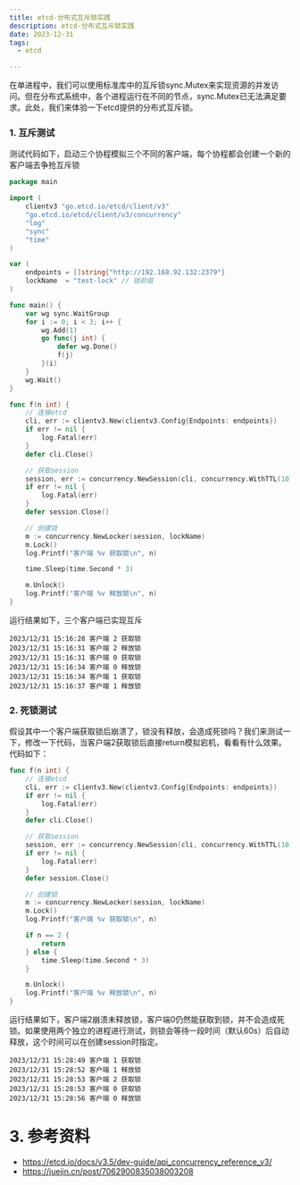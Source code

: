 ```yaml
---
title: etcd-分布式互斥锁实践
description: etcd-分布式互斥锁实践
date: 2023-12-31
tags:
  - etcd

---
```


在单进程中，我们可以使用标准库中的互斥锁sync.Mutex来实现资源的并发访问。但在分布式系统中，各个进程运行在不同的节点，sync.Mutex已无法满足要求。此处，我们来体验一下etcd提供的分布式互斥锁。

### 1. 互斥测试

测试代码如下，启动三个协程模拟三个不同的客户端，每个协程都会创建一个新的客户端去争抢互斥锁



```go
package main

import (
	clientv3 "go.etcd.io/etcd/client/v3"
	"go.etcd.io/etcd/client/v3/concurrency"
	"log"
	"sync"
	"time"
)

var (
	endpoints = []string{"http://192.168.92.132:2379"}
	lockName  = "test-lock" // 锁前缀
)

func main() {
	var wg sync.WaitGroup
	for i := 0; i < 3; i++ {
		wg.Add(1)
		go func(j int) {
			defer wg.Done()
			f(j)
		}(i)
	}
	wg.Wait()
}

func f(n int) {
	// 连接etcd
	cli, err := clientv3.New(clientv3.Config{Endpoints: endpoints})
	if err != nil {
		log.Fatal(err)
	}
	defer cli.Close()

	// 获取session
	session, err := concurrency.NewSession(cli, concurrency.WithTTL(10))
	if err != nil {
		log.Fatal(err)
	}
	defer session.Close()

	// 创建锁
	m := concurrency.NewLocker(session, lockName)
	m.Lock()
	log.Printf("客户端 %v 获取锁\n", n)

	time.Sleep(time.Second * 3)

	m.Unlock()
	log.Printf("客户端 %v 释放锁\n", n)
}
```



运行结果如下，三个客户端已实现互斥

```
2023/12/31 15:16:28 客户端 2 获取锁
2023/12/31 15:16:31 客户端 2 释放锁
2023/12/31 15:16:31 客户端 0 获取锁
2023/12/31 15:16:34 客户端 0 释放锁
2023/12/31 15:16:34 客户端 1 获取锁
2023/12/31 15:16:37 客户端 1 释放锁
```

### 2. 死锁测试

假设其中一个客户端获取锁后崩溃了，锁没有释放，会造成死锁吗？我们来测试一下，修改一下代码，当客户端2获取锁后直接return模拟宕机，看看有什么效果。代码如下：

```go
func f(n int) {
	// 连接etcd
	cli, err := clientv3.New(clientv3.Config{Endpoints: endpoints})
	if err != nil {
		log.Fatal(err)
	}
	defer cli.Close()

	// 获取session
	session, err := concurrency.NewSession(cli, concurrency.WithTTL(10))
	if err != nil {
		log.Fatal(err)
	}
	defer session.Close()

	// 创建锁
	m := concurrency.NewLocker(session, lockName)
	m.Lock()
	log.Printf("客户端 %v 获取锁\n", n)

	if n == 2 {
		return
	} else {
		time.Sleep(time.Second * 3)
	}

	m.Unlock()
	log.Printf("客户端 %v 释放锁\n", n)
}
```



运行结果如下，客户端2崩溃未释放锁，客户端0仍然能获取到锁，并不会造成死锁。如果使用两个独立的进程进行测试，则锁会等待一段时间（默认60s）后自动释放，这个时间可以在创建session时指定。

```
2023/12/31 15:28:49 客户端 1 获取锁
2023/12/31 15:28:52 客户端 1 释放锁
2023/12/31 15:28:53 客户端 2 获取锁
2023/12/31 15:28:53 客户端 0 获取锁
2023/12/31 15:28:56 客户端 0 释放锁
```



# 3. 参考资料

- https://etcd.io/docs/v3.5/dev-guide/api_concurrency_reference_v3/
- https://juejin.cn/post/7062900835038003208

